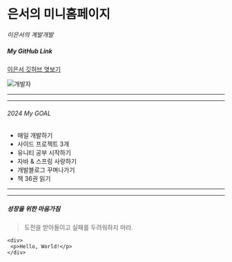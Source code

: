 # 은서의 미니홈페이지
*이은서의 계발개발*


##### My GitHub Link
[이은서 깃허브 엿보기](https://github.com/str-leshs)


![개발자](https://avatars.githubusercontent.com/u/125110572?v=4g)

---
---
###### 2024 My GOAL
- 매일 개발하기
- 사이드 프로젝트 3개
- 유니티 공부 시작하기
- 자바 & 스프링 사랑하기
- 개발블로그 꾸며나가기
- 책 36권 읽기

---
---

##### 성장을 위한 마음가짐
> 도전을 받아들이고 실패를 두려워하지 마라.

```
<div>
 <p>Hello, World!</p>
</div>

```